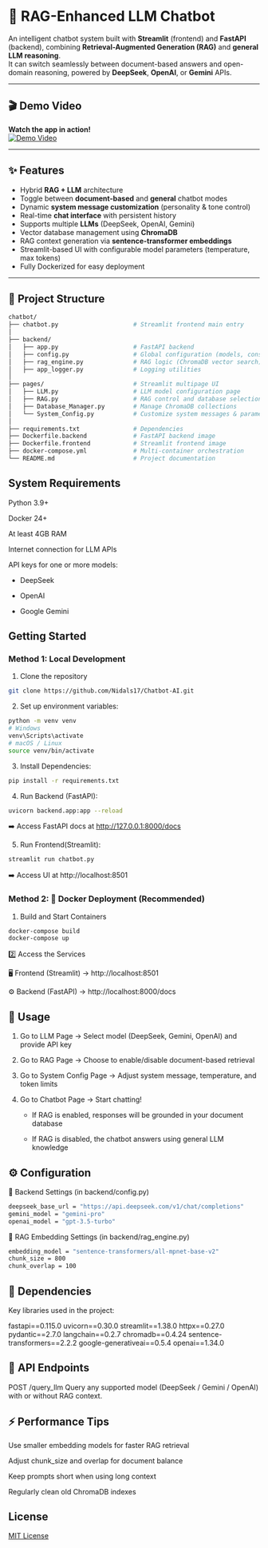 # 🧠 RAG-Enhanced LLM Chatbot  
An intelligent chatbot system built with **Streamlit** (frontend) and **FastAPI** (backend), combining **Retrieval-Augmented Generation (RAG)** and **general LLM reasoning**.  
It can switch seamlessly between document-based answers and open-domain reasoning, powered by **DeepSeek**, **OpenAI**, or **Gemini** APIs.

---

## 🎬 Demo Video  
**Watch the app in action!**  
[![Demo Video](https://img.shields.io/badge/🎥)](https://drive.google.com/file/d/1gdHzO-lBwIDtDN4ioaMxsV0LVeTstewi/view?usp=drive_link)

---

## ✨ Features
- Hybrid **RAG + LLM** architecture  
- Toggle between **document-based** and **general** chatbot modes  
- Dynamic **system message customization** (personality & tone control)  
- Real-time **chat interface** with persistent history  
- Supports multiple **LLMs** (DeepSeek, OpenAI, Gemini)  
- Vector database management using **ChromaDB**  
- RAG context generation via **sentence-transformer embeddings**  
- Streamlit-based UI with configurable model parameters (temperature, max tokens)  
- Fully Dockerized for easy deployment  

---

## 🧩 Project Structure

```bash
chatbot/
├── chatbot.py                     # Streamlit frontend main entry
│
├── backend/
│   ├── app.py                     # FastAPI backend
│   ├── config.py                  # Global configuration (models, constants)
│   ├── rag_engine.py              # RAG logic (ChromaDB vector search)
│   ├── app_logger.py              # Logging utilities
│
├── pages/                         # Streamlit multipage UI
│   ├── LLM.py                     # LLM model configuration page
│   ├── RAG.py                     # RAG control and database selection
│   ├── Database_Manager.py        # Manage ChromaDB collections
│   └── System_Config.py           # Customize system messages & parameters
│
├── requirements.txt               # Dependencies
├── Dockerfile.backend             # FastAPI backend image
├── Dockerfile.frontend            # Streamlit frontend image
├── docker-compose.yml             # Multi-container orchestration
└── README.md                      # Project documentation

```

## System Requirements

Python 3.9+

Docker 24+

At least 4GB RAM

Internet connection for LLM APIs

API keys for one or more models:

-   DeepSeek

-   OpenAI

-   Google Gemini

## Getting Started

### Method 1: Local Development

1. Clone the repository
```bash
git clone https://github.com/Nidals17/Chatbot-AI.git
```

2. Set up environment variables:
```bash
python -m venv venv
# Windows
venv\Scripts\activate
# macOS / Linux
source venv/bin/activate
```

3. Install Dependencies:
```bash
pip install -r requirements.txt
```


4. Run Backend (FastAPI):
```bash
uvicorn backend.app:app --reload
```


➡️ Access FastAPI docs at http://127.0.0.1:8000/docs


5. Run Frontend(Streamlit):
```bash
streamlit run chatbot.py
```
➡️ Access UI at http://localhost:8501


### Method 2: 🐳 Docker Deployment (Recommended)

1. Build and Start Containers

```bash
docker-compose build
docker-compose up
```

2️⃣ Access the Services

🖥️ Frontend (Streamlit) → http://localhost:8501

⚙️ Backend (FastAPI) → http://localhost:8000/docs


## 🧠 Usage

1. Go to LLM Page → Select model (DeepSeek, Gemini, OpenAI) and provide API key

2. Go to RAG Page → Choose to enable/disable document-based retrieval

3. Go to System Config Page → Adjust system message, temperature, and token limits

4. Go to Chatbot Page → Start chatting!

    - If RAG is enabled, responses will be grounded in your document database

    - If RAG is disabled, the chatbot answers using general LLM knowledge


## ⚙️ Configuration
🔹 Backend Settings (in backend/config.py)

```bash
deepseek_base_url = "https://api.deepseek.com/v1/chat/completions"
gemini_model = "gemini-pro"
openai_model = "gpt-3.5-turbo"
```

🔹 RAG Embedding Settings (in backend/rag_engine.py)


```bash
embedding_model = "sentence-transformers/all-mpnet-base-v2"
chunk_size = 800
chunk_overlap = 100
```

## 🧰 Dependencies

Key libraries used in the project:

fastapi==0.115.0
uvicorn==0.30.0
streamlit==1.38.0
httpx==0.27.0
pydantic==2.7.0
langchain==0.2.7
chromadb==0.4.24
sentence-transformers==2.2.2
google-generativeai==0.5.4
openai==1.34.0

## 🧪 API Endpoints

POST /query_llm
Query any supported model (DeepSeek / Gemini / OpenAI) with or without RAG context.

## ⚡ Performance Tips

Use smaller embedding models for faster RAG retrieval

Adjust chunk_size and overlap for document balance

Keep prompts short when using long context

Regularly clean old ChromaDB indexes

## License
[MIT License](LICENSE)